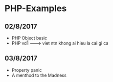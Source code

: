 # PHP-Examples

## 02/8/2017

* PHP Object basic
* PHP vd1 ---> viet ntn khong ai hieu la cai gi ca

## 03/8/2017

* Property panic
* A menthod to the Madness